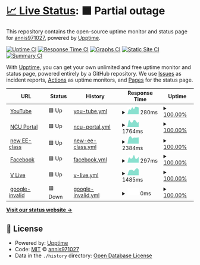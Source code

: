 # [📈 Live Status](https://annis971027.github.io/upptime): <!--live status--> **🟧 Partial outage**

This repository contains the open-source uptime monitor and status page for [annis971027](https://annis971027.github.io/upptime), powered by [Upptime](https://github.com/upptime/upptime).

[![Uptime CI](https://github.com/annis971027/upptime/workflows/Uptime%20CI/badge.svg)](https://github.com/annis971027/upptime/actions?query=workflow%3A%22Uptime+CI%22)
[![Response Time CI](https://github.com/annis971027/upptime/workflows/Response%20Time%20CI/badge.svg)](https://github.com/annis971027/upptime/actions?query=workflow%3A%22Response+Time+CI%22)
[![Graphs CI](https://github.com/annis971027/upptime/workflows/Graphs%20CI/badge.svg)](https://github.com/annis971027/upptime/actions?query=workflow%3A%22Graphs+CI%22)
[![Static Site CI](https://github.com/annis971027/upptime/workflows/Static%20Site%20CI/badge.svg)](https://github.com/annis971027/upptime/actions?query=workflow%3A%22Static+Site+CI%22)
[![Summary CI](https://github.com/annis971027/upptime/workflows/Summary%20CI/badge.svg)](https://github.com/annis971027/upptime/actions?query=workflow%3A%22Summary+CI%22)

With [Upptime](https://upptime.js.org), you can get your own unlimited and free uptime monitor and status page, powered entirely by a GitHub repository. We use [Issues](https://github.com/annis971027/upptime/issues) as incident reports, [Actions](https://github.com/annis971027/upptime/actions) as uptime monitors, and [Pages](https://annis971027.github.io/upptime) for the status page.

<!--start: status pages-->
<!-- This summary is generated by Upptime (https://github.com/upptime/upptime) -->
<!-- Do not edit this manually, your changes will be overwritten -->
<!-- prettier-ignore -->
| URL | Status | History | Response Time | Uptime |
| --- | ------ | ------- | ------------- | ------ |
| <img alt="" src="https://favicons.githubusercontent.com/www.youtube.com" height="13"> [YouTube](https://www.youtube.com/) | 🟩 Up | [you-tube.yml](https://github.com/annis971027/upptime/commits/HEAD/history/you-tube.yml) | <details><summary><img alt="Response time graph" src="./graphs/you-tube/response-time-week.png" height="20"> 280ms</summary><br><a href="https://annis971027.github.io/upptime/history/you-tube"><img alt="Response time 284" src="https://img.shields.io/endpoint?url=https%3A%2F%2Fraw.githubusercontent.com%2Fannis971027%2Fupptime%2FHEAD%2Fapi%2Fyou-tube%2Fresponse-time.json"></a><br><a href="https://annis971027.github.io/upptime/history/you-tube"><img alt="24-hour response time 200" src="https://img.shields.io/endpoint?url=https%3A%2F%2Fraw.githubusercontent.com%2Fannis971027%2Fupptime%2FHEAD%2Fapi%2Fyou-tube%2Fresponse-time-day.json"></a><br><a href="https://annis971027.github.io/upptime/history/you-tube"><img alt="7-day response time 280" src="https://img.shields.io/endpoint?url=https%3A%2F%2Fraw.githubusercontent.com%2Fannis971027%2Fupptime%2FHEAD%2Fapi%2Fyou-tube%2Fresponse-time-week.json"></a><br><a href="https://annis971027.github.io/upptime/history/you-tube"><img alt="30-day response time 284" src="https://img.shields.io/endpoint?url=https%3A%2F%2Fraw.githubusercontent.com%2Fannis971027%2Fupptime%2FHEAD%2Fapi%2Fyou-tube%2Fresponse-time-month.json"></a><br><a href="https://annis971027.github.io/upptime/history/you-tube"><img alt="1-year response time 284" src="https://img.shields.io/endpoint?url=https%3A%2F%2Fraw.githubusercontent.com%2Fannis971027%2Fupptime%2FHEAD%2Fapi%2Fyou-tube%2Fresponse-time-year.json"></a></details> | <details><summary><a href="https://annis971027.github.io/upptime/history/you-tube">100.00%</a></summary><a href="https://annis971027.github.io/upptime/history/you-tube"><img alt="All-time uptime 100.00%" src="https://img.shields.io/endpoint?url=https%3A%2F%2Fraw.githubusercontent.com%2Fannis971027%2Fupptime%2FHEAD%2Fapi%2Fyou-tube%2Fuptime.json"></a><br><a href="https://annis971027.github.io/upptime/history/you-tube"><img alt="24-hour uptime 100.00%" src="https://img.shields.io/endpoint?url=https%3A%2F%2Fraw.githubusercontent.com%2Fannis971027%2Fupptime%2FHEAD%2Fapi%2Fyou-tube%2Fuptime-day.json"></a><br><a href="https://annis971027.github.io/upptime/history/you-tube"><img alt="7-day uptime 100.00%" src="https://img.shields.io/endpoint?url=https%3A%2F%2Fraw.githubusercontent.com%2Fannis971027%2Fupptime%2FHEAD%2Fapi%2Fyou-tube%2Fuptime-week.json"></a><br><a href="https://annis971027.github.io/upptime/history/you-tube"><img alt="30-day uptime 100.00%" src="https://img.shields.io/endpoint?url=https%3A%2F%2Fraw.githubusercontent.com%2Fannis971027%2Fupptime%2FHEAD%2Fapi%2Fyou-tube%2Fuptime-month.json"></a><br><a href="https://annis971027.github.io/upptime/history/you-tube"><img alt="1-year uptime 100.00%" src="https://img.shields.io/endpoint?url=https%3A%2F%2Fraw.githubusercontent.com%2Fannis971027%2Fupptime%2FHEAD%2Fapi%2Fyou-tube%2Fuptime-year.json"></a></details>
| <img alt="" src="https://favicons.githubusercontent.com/portal.ncu.edu.tw" height="13"> [NCU Portal](https://portal.ncu.edu.tw/login) | 🟩 Up | [ncu-portal.yml](https://github.com/annis971027/upptime/commits/HEAD/history/ncu-portal.yml) | <details><summary><img alt="Response time graph" src="./graphs/ncu-portal/response-time-week.png" height="20"> 1764ms</summary><br><a href="https://annis971027.github.io/upptime/history/ncu-portal"><img alt="Response time 1792" src="https://img.shields.io/endpoint?url=https%3A%2F%2Fraw.githubusercontent.com%2Fannis971027%2Fupptime%2FHEAD%2Fapi%2Fncu-portal%2Fresponse-time.json"></a><br><a href="https://annis971027.github.io/upptime/history/ncu-portal"><img alt="24-hour response time 1913" src="https://img.shields.io/endpoint?url=https%3A%2F%2Fraw.githubusercontent.com%2Fannis971027%2Fupptime%2FHEAD%2Fapi%2Fncu-portal%2Fresponse-time-day.json"></a><br><a href="https://annis971027.github.io/upptime/history/ncu-portal"><img alt="7-day response time 1764" src="https://img.shields.io/endpoint?url=https%3A%2F%2Fraw.githubusercontent.com%2Fannis971027%2Fupptime%2FHEAD%2Fapi%2Fncu-portal%2Fresponse-time-week.json"></a><br><a href="https://annis971027.github.io/upptime/history/ncu-portal"><img alt="30-day response time 1792" src="https://img.shields.io/endpoint?url=https%3A%2F%2Fraw.githubusercontent.com%2Fannis971027%2Fupptime%2FHEAD%2Fapi%2Fncu-portal%2Fresponse-time-month.json"></a><br><a href="https://annis971027.github.io/upptime/history/ncu-portal"><img alt="1-year response time 1792" src="https://img.shields.io/endpoint?url=https%3A%2F%2Fraw.githubusercontent.com%2Fannis971027%2Fupptime%2FHEAD%2Fapi%2Fncu-portal%2Fresponse-time-year.json"></a></details> | <details><summary><a href="https://annis971027.github.io/upptime/history/ncu-portal">100.00%</a></summary><a href="https://annis971027.github.io/upptime/history/ncu-portal"><img alt="All-time uptime 100.00%" src="https://img.shields.io/endpoint?url=https%3A%2F%2Fraw.githubusercontent.com%2Fannis971027%2Fupptime%2FHEAD%2Fapi%2Fncu-portal%2Fuptime.json"></a><br><a href="https://annis971027.github.io/upptime/history/ncu-portal"><img alt="24-hour uptime 100.00%" src="https://img.shields.io/endpoint?url=https%3A%2F%2Fraw.githubusercontent.com%2Fannis971027%2Fupptime%2FHEAD%2Fapi%2Fncu-portal%2Fuptime-day.json"></a><br><a href="https://annis971027.github.io/upptime/history/ncu-portal"><img alt="7-day uptime 100.00%" src="https://img.shields.io/endpoint?url=https%3A%2F%2Fraw.githubusercontent.com%2Fannis971027%2Fupptime%2FHEAD%2Fapi%2Fncu-portal%2Fuptime-week.json"></a><br><a href="https://annis971027.github.io/upptime/history/ncu-portal"><img alt="30-day uptime 100.00%" src="https://img.shields.io/endpoint?url=https%3A%2F%2Fraw.githubusercontent.com%2Fannis971027%2Fupptime%2FHEAD%2Fapi%2Fncu-portal%2Fuptime-month.json"></a><br><a href="https://annis971027.github.io/upptime/history/ncu-portal"><img alt="1-year uptime 100.00%" src="https://img.shields.io/endpoint?url=https%3A%2F%2Fraw.githubusercontent.com%2Fannis971027%2Fupptime%2FHEAD%2Fapi%2Fncu-portal%2Fuptime-year.json"></a></details>
| <img alt="" src="https://favicons.githubusercontent.com/ncueeclass.ncu.edu.tw" height="13"> [new EE-class](https://ncueeclass.ncu.edu.tw/) | 🟩 Up | [new-ee-class.yml](https://github.com/annis971027/upptime/commits/HEAD/history/new-ee-class.yml) | <details><summary><img alt="Response time graph" src="./graphs/new-ee-class/response-time-week.png" height="20"> 2384ms</summary><br><a href="https://annis971027.github.io/upptime/history/new-ee-class"><img alt="Response time 2262" src="https://img.shields.io/endpoint?url=https%3A%2F%2Fraw.githubusercontent.com%2Fannis971027%2Fupptime%2FHEAD%2Fapi%2Fnew-ee-class%2Fresponse-time.json"></a><br><a href="https://annis971027.github.io/upptime/history/new-ee-class"><img alt="24-hour response time 1956" src="https://img.shields.io/endpoint?url=https%3A%2F%2Fraw.githubusercontent.com%2Fannis971027%2Fupptime%2FHEAD%2Fapi%2Fnew-ee-class%2Fresponse-time-day.json"></a><br><a href="https://annis971027.github.io/upptime/history/new-ee-class"><img alt="7-day response time 2384" src="https://img.shields.io/endpoint?url=https%3A%2F%2Fraw.githubusercontent.com%2Fannis971027%2Fupptime%2FHEAD%2Fapi%2Fnew-ee-class%2Fresponse-time-week.json"></a><br><a href="https://annis971027.github.io/upptime/history/new-ee-class"><img alt="30-day response time 2262" src="https://img.shields.io/endpoint?url=https%3A%2F%2Fraw.githubusercontent.com%2Fannis971027%2Fupptime%2FHEAD%2Fapi%2Fnew-ee-class%2Fresponse-time-month.json"></a><br><a href="https://annis971027.github.io/upptime/history/new-ee-class"><img alt="1-year response time 2262" src="https://img.shields.io/endpoint?url=https%3A%2F%2Fraw.githubusercontent.com%2Fannis971027%2Fupptime%2FHEAD%2Fapi%2Fnew-ee-class%2Fresponse-time-year.json"></a></details> | <details><summary><a href="https://annis971027.github.io/upptime/history/new-ee-class">100.00%</a></summary><a href="https://annis971027.github.io/upptime/history/new-ee-class"><img alt="All-time uptime 100.00%" src="https://img.shields.io/endpoint?url=https%3A%2F%2Fraw.githubusercontent.com%2Fannis971027%2Fupptime%2FHEAD%2Fapi%2Fnew-ee-class%2Fuptime.json"></a><br><a href="https://annis971027.github.io/upptime/history/new-ee-class"><img alt="24-hour uptime 100.00%" src="https://img.shields.io/endpoint?url=https%3A%2F%2Fraw.githubusercontent.com%2Fannis971027%2Fupptime%2FHEAD%2Fapi%2Fnew-ee-class%2Fuptime-day.json"></a><br><a href="https://annis971027.github.io/upptime/history/new-ee-class"><img alt="7-day uptime 100.00%" src="https://img.shields.io/endpoint?url=https%3A%2F%2Fraw.githubusercontent.com%2Fannis971027%2Fupptime%2FHEAD%2Fapi%2Fnew-ee-class%2Fuptime-week.json"></a><br><a href="https://annis971027.github.io/upptime/history/new-ee-class"><img alt="30-day uptime 100.00%" src="https://img.shields.io/endpoint?url=https%3A%2F%2Fraw.githubusercontent.com%2Fannis971027%2Fupptime%2FHEAD%2Fapi%2Fnew-ee-class%2Fuptime-month.json"></a><br><a href="https://annis971027.github.io/upptime/history/new-ee-class"><img alt="1-year uptime 100.00%" src="https://img.shields.io/endpoint?url=https%3A%2F%2Fraw.githubusercontent.com%2Fannis971027%2Fupptime%2FHEAD%2Fapi%2Fnew-ee-class%2Fuptime-year.json"></a></details>
| <img alt="" src="https://favicons.githubusercontent.com/www.facebook.com" height="13"> [Facebook](https://www.facebook.com/) | 🟩 Up | [facebook.yml](https://github.com/annis971027/upptime/commits/HEAD/history/facebook.yml) | <details><summary><img alt="Response time graph" src="./graphs/facebook/response-time-week.png" height="20"> 297ms</summary><br><a href="https://annis971027.github.io/upptime/history/facebook"><img alt="Response time 289" src="https://img.shields.io/endpoint?url=https%3A%2F%2Fraw.githubusercontent.com%2Fannis971027%2Fupptime%2FHEAD%2Fapi%2Ffacebook%2Fresponse-time.json"></a><br><a href="https://annis971027.github.io/upptime/history/facebook"><img alt="24-hour response time 509" src="https://img.shields.io/endpoint?url=https%3A%2F%2Fraw.githubusercontent.com%2Fannis971027%2Fupptime%2FHEAD%2Fapi%2Ffacebook%2Fresponse-time-day.json"></a><br><a href="https://annis971027.github.io/upptime/history/facebook"><img alt="7-day response time 297" src="https://img.shields.io/endpoint?url=https%3A%2F%2Fraw.githubusercontent.com%2Fannis971027%2Fupptime%2FHEAD%2Fapi%2Ffacebook%2Fresponse-time-week.json"></a><br><a href="https://annis971027.github.io/upptime/history/facebook"><img alt="30-day response time 289" src="https://img.shields.io/endpoint?url=https%3A%2F%2Fraw.githubusercontent.com%2Fannis971027%2Fupptime%2FHEAD%2Fapi%2Ffacebook%2Fresponse-time-month.json"></a><br><a href="https://annis971027.github.io/upptime/history/facebook"><img alt="1-year response time 289" src="https://img.shields.io/endpoint?url=https%3A%2F%2Fraw.githubusercontent.com%2Fannis971027%2Fupptime%2FHEAD%2Fapi%2Ffacebook%2Fresponse-time-year.json"></a></details> | <details><summary><a href="https://annis971027.github.io/upptime/history/facebook">100.00%</a></summary><a href="https://annis971027.github.io/upptime/history/facebook"><img alt="All-time uptime 100.00%" src="https://img.shields.io/endpoint?url=https%3A%2F%2Fraw.githubusercontent.com%2Fannis971027%2Fupptime%2FHEAD%2Fapi%2Ffacebook%2Fuptime.json"></a><br><a href="https://annis971027.github.io/upptime/history/facebook"><img alt="24-hour uptime 100.00%" src="https://img.shields.io/endpoint?url=https%3A%2F%2Fraw.githubusercontent.com%2Fannis971027%2Fupptime%2FHEAD%2Fapi%2Ffacebook%2Fuptime-day.json"></a><br><a href="https://annis971027.github.io/upptime/history/facebook"><img alt="7-day uptime 100.00%" src="https://img.shields.io/endpoint?url=https%3A%2F%2Fraw.githubusercontent.com%2Fannis971027%2Fupptime%2FHEAD%2Fapi%2Ffacebook%2Fuptime-week.json"></a><br><a href="https://annis971027.github.io/upptime/history/facebook"><img alt="30-day uptime 100.00%" src="https://img.shields.io/endpoint?url=https%3A%2F%2Fraw.githubusercontent.com%2Fannis971027%2Fupptime%2FHEAD%2Fapi%2Ffacebook%2Fuptime-month.json"></a><br><a href="https://annis971027.github.io/upptime/history/facebook"><img alt="1-year uptime 100.00%" src="https://img.shields.io/endpoint?url=https%3A%2F%2Fraw.githubusercontent.com%2Fannis971027%2Fupptime%2FHEAD%2Fapi%2Ffacebook%2Fuptime-year.json"></a></details>
| <img alt="" src="https://favicons.githubusercontent.com/www.vlive.tv" height="13"> [V Live](https://www.vlive.tv/home/chart?sub=VIDEO&period=HOUR_24&country=ALL) | 🟩 Up | [v-live.yml](https://github.com/annis971027/upptime/commits/HEAD/history/v-live.yml) | <details><summary><img alt="Response time graph" src="./graphs/v-live/response-time-week.png" height="20"> 1485ms</summary><br><a href="https://annis971027.github.io/upptime/history/v-live"><img alt="Response time 1506" src="https://img.shields.io/endpoint?url=https%3A%2F%2Fraw.githubusercontent.com%2Fannis971027%2Fupptime%2FHEAD%2Fapi%2Fv-live%2Fresponse-time.json"></a><br><a href="https://annis971027.github.io/upptime/history/v-live"><img alt="24-hour response time 1345" src="https://img.shields.io/endpoint?url=https%3A%2F%2Fraw.githubusercontent.com%2Fannis971027%2Fupptime%2FHEAD%2Fapi%2Fv-live%2Fresponse-time-day.json"></a><br><a href="https://annis971027.github.io/upptime/history/v-live"><img alt="7-day response time 1485" src="https://img.shields.io/endpoint?url=https%3A%2F%2Fraw.githubusercontent.com%2Fannis971027%2Fupptime%2FHEAD%2Fapi%2Fv-live%2Fresponse-time-week.json"></a><br><a href="https://annis971027.github.io/upptime/history/v-live"><img alt="30-day response time 1506" src="https://img.shields.io/endpoint?url=https%3A%2F%2Fraw.githubusercontent.com%2Fannis971027%2Fupptime%2FHEAD%2Fapi%2Fv-live%2Fresponse-time-month.json"></a><br><a href="https://annis971027.github.io/upptime/history/v-live"><img alt="1-year response time 1506" src="https://img.shields.io/endpoint?url=https%3A%2F%2Fraw.githubusercontent.com%2Fannis971027%2Fupptime%2FHEAD%2Fapi%2Fv-live%2Fresponse-time-year.json"></a></details> | <details><summary><a href="https://annis971027.github.io/upptime/history/v-live">100.00%</a></summary><a href="https://annis971027.github.io/upptime/history/v-live"><img alt="All-time uptime 100.00%" src="https://img.shields.io/endpoint?url=https%3A%2F%2Fraw.githubusercontent.com%2Fannis971027%2Fupptime%2FHEAD%2Fapi%2Fv-live%2Fuptime.json"></a><br><a href="https://annis971027.github.io/upptime/history/v-live"><img alt="24-hour uptime 100.00%" src="https://img.shields.io/endpoint?url=https%3A%2F%2Fraw.githubusercontent.com%2Fannis971027%2Fupptime%2FHEAD%2Fapi%2Fv-live%2Fuptime-day.json"></a><br><a href="https://annis971027.github.io/upptime/history/v-live"><img alt="7-day uptime 100.00%" src="https://img.shields.io/endpoint?url=https%3A%2F%2Fraw.githubusercontent.com%2Fannis971027%2Fupptime%2FHEAD%2Fapi%2Fv-live%2Fuptime-week.json"></a><br><a href="https://annis971027.github.io/upptime/history/v-live"><img alt="30-day uptime 100.00%" src="https://img.shields.io/endpoint?url=https%3A%2F%2Fraw.githubusercontent.com%2Fannis971027%2Fupptime%2FHEAD%2Fapi%2Fv-live%2Fuptime-month.json"></a><br><a href="https://annis971027.github.io/upptime/history/v-live"><img alt="1-year uptime 100.00%" src="https://img.shields.io/endpoint?url=https%3A%2F%2Fraw.githubusercontent.com%2Fannis971027%2Fupptime%2FHEAD%2Fapi%2Fv-live%2Fuptime-year.json"></a></details>
| <img alt="" src="https://favicons.githubusercontent.com/google.com.abc" height="13"> [google-invalid](https://google.com.abc/123) | 🟥 Down | [google-invalid.yml](https://github.com/annis971027/upptime/commits/HEAD/history/google-invalid.yml) | <details><summary><img alt="Response time graph" src="./graphs/google-invalid/response-time-week.png" height="20"> 0ms</summary><br><a href="https://annis971027.github.io/upptime/history/google-invalid"><img alt="Response time 0" src="https://img.shields.io/endpoint?url=https%3A%2F%2Fraw.githubusercontent.com%2Fannis971027%2Fupptime%2FHEAD%2Fapi%2Fgoogle-invalid%2Fresponse-time.json"></a><br><a href="https://annis971027.github.io/upptime/history/google-invalid"><img alt="24-hour response time 0" src="https://img.shields.io/endpoint?url=https%3A%2F%2Fraw.githubusercontent.com%2Fannis971027%2Fupptime%2FHEAD%2Fapi%2Fgoogle-invalid%2Fresponse-time-day.json"></a><br><a href="https://annis971027.github.io/upptime/history/google-invalid"><img alt="7-day response time 0" src="https://img.shields.io/endpoint?url=https%3A%2F%2Fraw.githubusercontent.com%2Fannis971027%2Fupptime%2FHEAD%2Fapi%2Fgoogle-invalid%2Fresponse-time-week.json"></a><br><a href="https://annis971027.github.io/upptime/history/google-invalid"><img alt="30-day response time 0" src="https://img.shields.io/endpoint?url=https%3A%2F%2Fraw.githubusercontent.com%2Fannis971027%2Fupptime%2FHEAD%2Fapi%2Fgoogle-invalid%2Fresponse-time-month.json"></a><br><a href="https://annis971027.github.io/upptime/history/google-invalid"><img alt="1-year response time 0" src="https://img.shields.io/endpoint?url=https%3A%2F%2Fraw.githubusercontent.com%2Fannis971027%2Fupptime%2FHEAD%2Fapi%2Fgoogle-invalid%2Fresponse-time-year.json"></a></details> | <details><summary><a href="https://annis971027.github.io/upptime/history/google-invalid">100.00%</a></summary><a href="https://annis971027.github.io/upptime/history/google-invalid"><img alt="All-time uptime 100.00%" src="https://img.shields.io/endpoint?url=https%3A%2F%2Fraw.githubusercontent.com%2Fannis971027%2Fupptime%2FHEAD%2Fapi%2Fgoogle-invalid%2Fuptime.json"></a><br><a href="https://annis971027.github.io/upptime/history/google-invalid"><img alt="24-hour uptime 100.00%" src="https://img.shields.io/endpoint?url=https%3A%2F%2Fraw.githubusercontent.com%2Fannis971027%2Fupptime%2FHEAD%2Fapi%2Fgoogle-invalid%2Fuptime-day.json"></a><br><a href="https://annis971027.github.io/upptime/history/google-invalid"><img alt="7-day uptime 100.00%" src="https://img.shields.io/endpoint?url=https%3A%2F%2Fraw.githubusercontent.com%2Fannis971027%2Fupptime%2FHEAD%2Fapi%2Fgoogle-invalid%2Fuptime-week.json"></a><br><a href="https://annis971027.github.io/upptime/history/google-invalid"><img alt="30-day uptime 100.00%" src="https://img.shields.io/endpoint?url=https%3A%2F%2Fraw.githubusercontent.com%2Fannis971027%2Fupptime%2FHEAD%2Fapi%2Fgoogle-invalid%2Fuptime-month.json"></a><br><a href="https://annis971027.github.io/upptime/history/google-invalid"><img alt="1-year uptime 100.00%" src="https://img.shields.io/endpoint?url=https%3A%2F%2Fraw.githubusercontent.com%2Fannis971027%2Fupptime%2FHEAD%2Fapi%2Fgoogle-invalid%2Fuptime-year.json"></a></details>

<!--end: status pages-->

[**Visit our status website →**](https://annis971027.github.io/upptime)

## 📄 License

- Powered by: [Upptime](https://github.com/upptime/upptime)
- Code: [MIT](./LICENSE) © [annis971027](https://annis971027.github.io/upptime)
- Data in the `./history` directory: [Open Database License](https://opendatacommons.org/licenses/odbl/1-0/)
